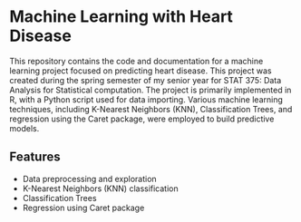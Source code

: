 # Machine Learning with Heart Disease

This repository contains the code and documentation for a machine learning project focused on predicting heart disease. This project was created during the spring semester of my senior year for STAT 375: Data Analysis for Statistical computation. The project is primarily implemented in R, with a Python script used for data importing. Various machine learning techniques, including K-Nearest Neighbors (KNN), Classification Trees, and regression using the Caret package, were employed to build predictive models.

## Features

- Data preprocessing and exploration
- K-Nearest Neighbors (KNN) classification
- Classification Trees
- Regression using Caret package

